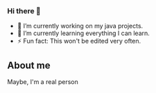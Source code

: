 ### Hi there 👋
- 🔭 I’m currently working on my java projects.
- 🌱 I’m currently learning everything I can learn.
- ⚡ Fun fact: This won't be edited very often.

## About me
Maybe, I'm a real person
